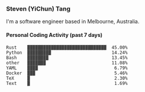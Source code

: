 ### Steven (YiChun) Tang

I'm a software engineer based in Melbourne, Australia.

#### Personal Coding Activity (past 7 days)
```
Rust    ▓▓▓▓▓▓▓▓▓▓▓▓▓▓▓▓▓▓▓▓▓▓▓▓▓▓▓▓▓▓  45.00%
Python  ▓▓▓▓▓▓▓▓▓                       14.24%
Bash    ▓▓▓▓▓▓▓▓                        13.45%
other   ▓▓▓▓▓▓▓                         11.08%
YAML    ▓▓▓▓                             6.79%
Docker  ▓▓▓                              5.46%
TeX     ▓                                2.30%
Text    ▓                                1.69%
```

